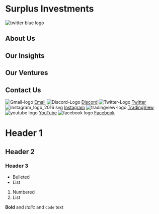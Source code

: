 # Surplus Investments
![twitter blue logo](https://user-images.githubusercontent.com/93648666/159193987-8757a9c8-83ac-4d23-99c9-64767979473d.jpg)
## About Us
## Our Insights
## Our Ventures
## Contact Us
![Gmail-logo](https://user-images.githubusercontent.com/93648666/159546255-2d17ad8a-90cf-4b5d-99d7-e6d349d61571.png)
[Email](https://mail.google.com/mail/u/0/?to=surplusinvestments@gmail.com&fs=1&tf=cm)
![Discord-Logo](https://user-images.githubusercontent.com/93648666/159546971-c23974d2-b92a-4cfe-8d00-24e87b6446c8.png)
[Discord](https://discord.gg/G8cnc9nVuc)
![Twitter-Logo](https://user-images.githubusercontent.com/93648666/159547341-aa726d41-9990-410d-aa32-821e7daccd87.png)
[Twitter](https://twitter.com/surplusinvest) 
![Instagram_logo_2016 svg](https://user-images.githubusercontent.com/93648666/159547033-5c83e024-35d6-4eb4-a3f9-85c535944b6c.png)
[Instagram](https://www.instagram.com/surplusinvestments/) 
![tradingview-logo](https://user-images.githubusercontent.com/93648666/159547059-efc55726-2e13-4274-88d5-6cad9fb8c0b3.png)
[TradingView](url) 
![youtube logo](https://user-images.githubusercontent.com/93648666/159547047-f0f10b94-1699-41e6-8237-4385fa208e9c.png)
[YouTube](https://www.youtube.com/channel/UCwqRwTKwieJxXN-ZSDZ1EAw/featured)
![facebook logo](https://user-images.githubusercontent.com/93648666/159547076-72d42b69-391c-4bfe-9769-1de6eedfb19e.png)
[Facebook](url)

# Header 1
## Header 2
### Header 3

- Bulleted
- List

1. Numbered
2. List

**Bold** and _Italic_ and `Code` text
